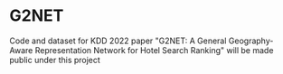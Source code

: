 # G2NET
Code and dataset for KDD 2022 paper "G2NET: A General Geography-Aware Representation Network for Hotel Search Ranking" will be made public under this project
